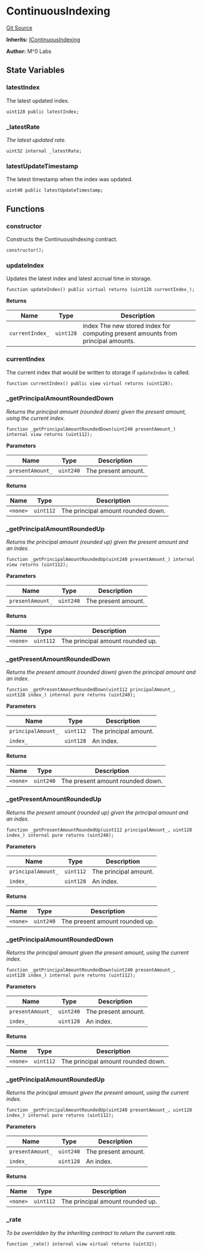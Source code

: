 # ContinuousIndexing
[Git Source](https://github.com/MZero-Labs/protocol/blob/3382fb7336bbc7276e0c3f51da451c9fa6e0016f/src/abstract/ContinuousIndexing.sol)

**Inherits:**
[IContinuousIndexing](/src/interfaces/IContinuousIndexing.sol/interface.IContinuousIndexing.md)

**Author:**
M^0 Labs


## State Variables
### latestIndex
The latest updated index.


```solidity
uint128 public latestIndex;
```


### _latestRate
*The latest updated rate.*


```solidity
uint32 internal _latestRate;
```


### latestUpdateTimestamp
The latest timestamp when the index was updated.


```solidity
uint40 public latestUpdateTimestamp;
```


## Functions
### constructor

Constructs the ContinuousIndexing contract.


```solidity
constructor();
```

### updateIndex

Updates the latest index and latest accrual time in storage.


```solidity
function updateIndex() public virtual returns (uint128 currentIndex_);
```
**Returns**

|Name|Type|Description|
|----|----|-----------|
|`currentIndex_`|`uint128`|index The new stored index for computing present amounts from principal amounts.|


### currentIndex

The current index that would be written to storage if `updateIndex` is called.


```solidity
function currentIndex() public view virtual returns (uint128);
```

### _getPrincipalAmountRoundedDown

*Returns the principal amount (rounded down) given the present amount, using the current index.*


```solidity
function _getPrincipalAmountRoundedDown(uint240 presentAmount_) internal view returns (uint112);
```
**Parameters**

|Name|Type|Description|
|----|----|-----------|
|`presentAmount_`|`uint240`|The present amount.|

**Returns**

|Name|Type|Description|
|----|----|-----------|
|`<none>`|`uint112`|The principal amount rounded down.|


### _getPrincipalAmountRoundedUp

*Returns the principal amount (rounded up) given the present amount and an index.*


```solidity
function _getPrincipalAmountRoundedUp(uint240 presentAmount_) internal view returns (uint112);
```
**Parameters**

|Name|Type|Description|
|----|----|-----------|
|`presentAmount_`|`uint240`|The present amount.|

**Returns**

|Name|Type|Description|
|----|----|-----------|
|`<none>`|`uint112`|The principal amount rounded up.|


### _getPresentAmountRoundedDown

*Returns the present amount (rounded down) given the principal amount and an index.*


```solidity
function _getPresentAmountRoundedDown(uint112 principalAmount_, uint128 index_) internal pure returns (uint240);
```
**Parameters**

|Name|Type|Description|
|----|----|-----------|
|`principalAmount_`|`uint112`|The principal amount.|
|`index_`|`uint128`|          An index.|

**Returns**

|Name|Type|Description|
|----|----|-----------|
|`<none>`|`uint240`|The present amount rounded down.|


### _getPresentAmountRoundedUp

*Returns the present amount (rounded up) given the principal amount and an index.*


```solidity
function _getPresentAmountRoundedUp(uint112 principalAmount_, uint128 index_) internal pure returns (uint240);
```
**Parameters**

|Name|Type|Description|
|----|----|-----------|
|`principalAmount_`|`uint112`|The principal amount.|
|`index_`|`uint128`|          An index.|

**Returns**

|Name|Type|Description|
|----|----|-----------|
|`<none>`|`uint240`|The present amount rounded up.|


### _getPrincipalAmountRoundedDown

*Returns the principal amount given the present amount, using the current index.*


```solidity
function _getPrincipalAmountRoundedDown(uint240 presentAmount_, uint128 index_) internal pure returns (uint112);
```
**Parameters**

|Name|Type|Description|
|----|----|-----------|
|`presentAmount_`|`uint240`|The present amount.|
|`index_`|`uint128`|        An index.|

**Returns**

|Name|Type|Description|
|----|----|-----------|
|`<none>`|`uint112`|The principal amount rounded down.|


### _getPrincipalAmountRoundedUp

*Returns the principal amount given the present amount, using the current index.*


```solidity
function _getPrincipalAmountRoundedUp(uint240 presentAmount_, uint128 index_) internal pure returns (uint112);
```
**Parameters**

|Name|Type|Description|
|----|----|-----------|
|`presentAmount_`|`uint240`|The present amount.|
|`index_`|`uint128`|        An index.|

**Returns**

|Name|Type|Description|
|----|----|-----------|
|`<none>`|`uint112`|The principal amount rounded up.|


### _rate

*To be overridden by the inheriting contract to return the current rate.*


```solidity
function _rate() internal view virtual returns (uint32);
```

